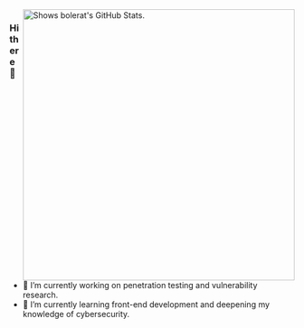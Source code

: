 <a href="https://github.com/pulls?q=author%3Bolerat">
  <img alt="Shows bolerat's GitHub Stats." align="right" width="480px" src="https://github-stats.liuli.lol/api?username=Bolerat&theme=react-dark&show_icons=true&include_all_commits=true&count_private=true">
</a>

### Hi there 👋

 - 🔭 I’m currently working on penetration testing and vulnerability research.
 - 🌱 I’m currently learning front-end development and deepening my knowledge of cybersecurity.
